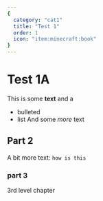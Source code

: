 ```yaml
---
{
  category: "cat1"
  title: "Test 1"
  order: 1
  icon: "item:minecraft:book"
}
---
```

# Test 1A
This is some **text**
and a
* bulleted
* list
And some _more_ text

## Part 2
A bit more text: `how is this`

### part 3
3rd level chapter

